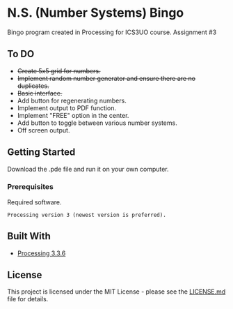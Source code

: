 # N.S. (Number Systems) Bingo
Bingo program created in Processing for ICS3UO course.
Assignment #3

## To DO

* ~~Create 5x5 grid for numbers.~~
* ~~Implement random number generator and ensure there are no duplicates.~~
* ~~Basic interface.~~
* Add button for regenerating numbers.
* Implement output to PDF function.
* Implement "FREE" option in the center.
* Add button to toggle between various number systems.
* Off screen output.

## Getting Started

Download the .pde file and run it on your own computer.

### Prerequisites

Required software.

```
Processing version 3 (newest version is preferred).
```

## Built With

* [Processing 3.3.6](https://processing.org/download/)

## License

This project is licensed under the MIT License - please see the [LICENSE.md](LICENSE.md) file for details.
